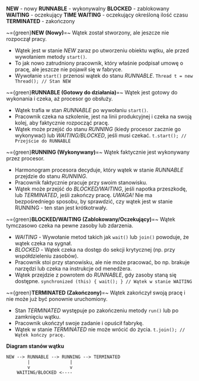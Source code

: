 **NEW** - nowy
**RUNNABLE** - wykonywalny
**BLOCKED** - zablokowany
**WAITING** - oczekujący
**TIME WAITING** - oczekujący określoną ilość czasu
**TERMINATED** - zakończony

~={green}**NEW (Nowy)**=~
Wątek został stworzony, ale jeszcze nie rozpoczął pracy.
- Wątek jest w stanie *NEW* zaraz po utworzeniu obiektu wątku, ale przed wywołaniem metody `start()`.
- To jak nowo zatrudniony pracownik, który właśnie podpisał umowę o pracę, ale jeszcze nie pojawił się w fabryce.
- Wywołanie `start()` przenosi wątek do stanu *RUNNABLE*.
`Thread t = new Thread(); // Stan NEW`

~={green}**RUNNABLE (Gotowy do działania)**=~
Wątek jest gotowy do wykonania i czeka, aż procesor go obsłuży.
- Wątek trafia w stan *RUNNABLE* po wywołaniu `start()`.
- Pracownik czeka na szkolenie, jest na linii produkcyjnej i czeka na swoją kolej, aby faktycznie rozpocząć pracę.
- Wątek może przejść do stanu *RUNNING* (kiedy procesor zacznie go wykonywać) lub *WAITING/BLOCKED*, jeśli musi czekać.
`t.start(); // Przejście do RUNNABLE`

~={green}**RUNNING (Wykonywany)**=~
Wątek faktycznie jest wykonywany przez procesor.
- Harmonogram procesora decyduje, który wątek w stanie *RUNNABLE* przejdzie do stanu *RUNNING*.
- Pracownik faktycznie pracuje przy swoim stanowisku.
- Wątek może przejść do *BLOCKED/WAITING*, jeśli napotka przeszkodę, lub *TERMINATED*, jeśli zakończy pracę.
*UWAGA!* Nie ma bezpośredniego sposobu, by sprawdzić, czy wątek jest w stanie RUNNING - ten stan jest krótkotrwały.

~={green}**BLOCKED/WAITING (Zablokowany/Oczekujący)**=~
Wątek tymczasowo czeka na pewne zasoby lub zdarzenia.
- *WAITING* - Wywołanie metod takich jak `wait()` lub `join()` powoduje, że wątek czeka na sygnał.
- *BLOCKED* - Wątek czeka na dostęp do sekcji krytycznej (np. przy współdzieleniu zasobów).
- Pracownik stoi przy stanowisku, ale nie może pracować, bo np. brakuje narzędzi lub czeka na instrukcje od menedżera.
- Wątek przejdzie z powrotem do *RUNNABLE*, gdy zasoby staną się dostępne.
`synchronized (this) { wait(); } // Wątek w stanie WAITING`

~={green}**TERMINATED (Zakończony)**=~
Wątek zakończył swoją pracę i nie może już być ponownie uruchomiony.
- Stan *TERMINATED* występuje po zakończeniu metody `run()` lub po zamknięciu wątku.
- Pracownik ukończył swoje zadanie i opuścił fabrykę.
- Wątek w stanie *TERMINATED* nie może wrócić do życia.
`t.join(); // Wątek kończy pracę.`


**Diagram stanów wątku**
```
NEW --> RUNNABLE --> RUNNING --> TERMINATED
        |               |
        v               v
    WAITING/BLOCKED <----

```
